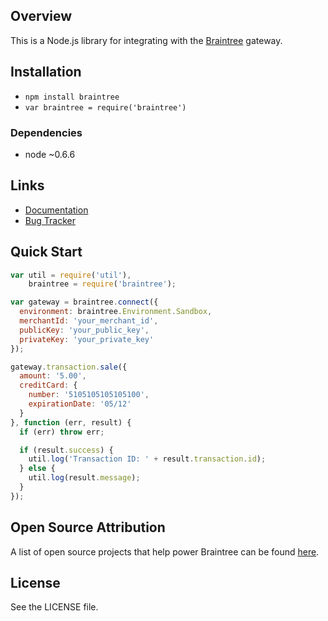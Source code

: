 ## Overview

This is a Node.js library for integrating with the [Braintree](http://www.braintreepayments.com) gateway.

## Installation

* `npm install braintree`
* `var braintree = require('braintree')`

### Dependencies

* node ~0.6.6

## Links

* [Documentation](https://developers.braintreepayments.com/node/sdk/server/overview)
* [Bug Tracker](http://github.com/braintree/braintree_node/issues)

## Quick Start
```javascript
var util = require('util'),
    braintree = require('braintree');

var gateway = braintree.connect({
  environment: braintree.Environment.Sandbox,
  merchantId: 'your_merchant_id',
  publicKey: 'your_public_key',
  privateKey: 'your_private_key'
});

gateway.transaction.sale({
  amount: '5.00',
  creditCard: {
    number: '5105105105105100',
    expirationDate: '05/12'
  }
}, function (err, result) {
  if (err) throw err;

  if (result.success) {
    util.log('Transaction ID: ' + result.transaction.id);
  } else {
    util.log(result.message);
  }
});
```

## Open Source Attribution

A list of open source projects that help power Braintree can be found [here](https://www.braintreepayments.com/developers/open-source).

## License

See the LICENSE file.
